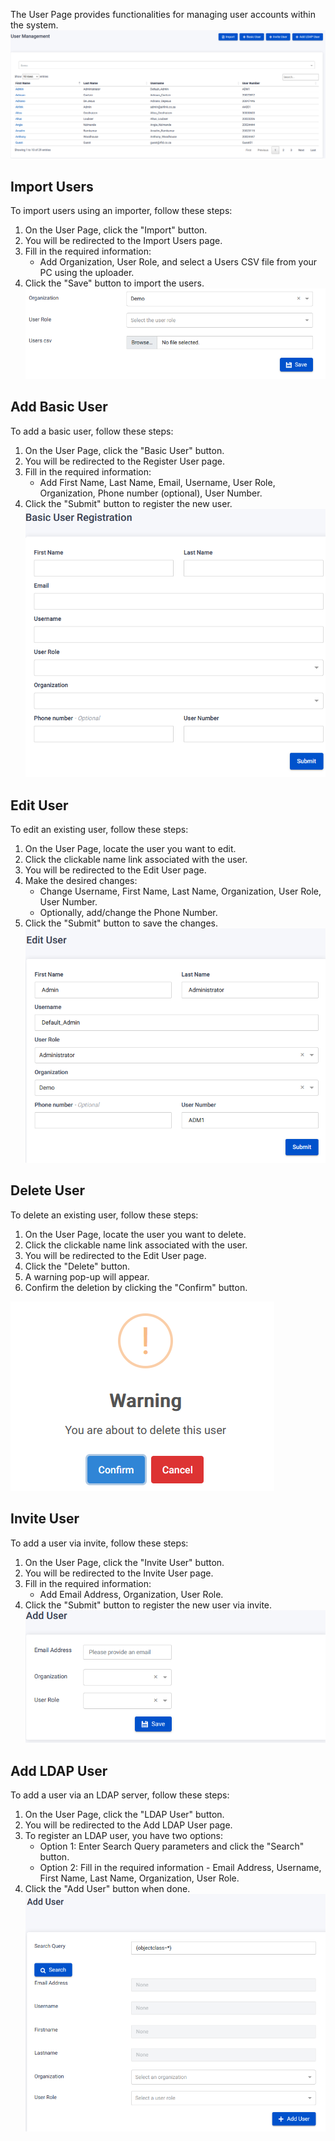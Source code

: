 The User Page provides functionalities for managing user accounts within the system.
![Alt text](../assets/images/users/image-6.png)

## Import Users

To import users using an importer, follow these steps:

1. On the User Page, click the "Import" button.
2. You will be redirected to the Import Users page.
3. Fill in the required information:
   - Add Organization, User Role, and select a Users CSV file from your PC using the uploader.
4. Click the "Save" button to import the users.
   ![Alt text](../assets/images/users/image-7.png)

## Add Basic User

To add a basic user, follow these steps:

1. On the User Page, click the "Basic User" button.
2. You will be redirected to the Register User page.
3. Fill in the required information:
   - Add First Name, Last Name, Email, Username, User Role, Organization, Phone number (optional), User Number.
4. Click the "Submit" button to register the new user.
   ![Alt text](../assets/images/users/image-8.png)

## Edit User

To edit an existing user, follow these steps:

1. On the User Page, locate the user you want to edit.
2. Click the clickable name link associated with the user.
3. You will be redirected to the Edit User page.
4. Make the desired changes:
   - Change Username, First Name, Last Name, Organization, User Role, User Number.
   - Optionally, add/change the Phone Number.
5. Click the "Submit" button to save the changes.
   ![Alt text](../assets/images/users/image-10.png)

## Delete User

To delete an existing user, follow these steps:

1. On the User Page, locate the user you want to delete.
2. Click the clickable name link associated with the user.
3. You will be redirected to the Edit User page.
4. Click the "Delete" button.
5. A warning pop-up will appear.
6. Confirm the deletion by clicking the "Confirm" button.

![Alt text](../assets/images/users/image-11.png)

## Invite User

To add a user via invite, follow these steps:

1. On the User Page, click the "Invite User" button.
2. You will be redirected to the Invite User page.
3. Fill in the required information:
   - Add Email Address, Organization, User Role.
4. Click the "Submit" button to register the new user via invite.
   ![Alt text](../assets/images/users/image-9.png)

## Add LDAP User

To add a user via an LDAP server, follow these steps:

1. On the User Page, click the "LDAP User" button.
2. You will be redirected to the Add LDAP User page.
3. To register an LDAP user, you have two options:
   - Option 1: Enter Search Query parameters and click the "Search" button.
   - Option 2: Fill in the required information - Email Address, Username, First Name, Last Name, Organization, User Role.
4. Click the "Add User" button when done.
   ![Alt text](../assets/images/users/image-12.png)

